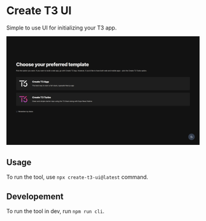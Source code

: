 # Create T3 UI

Simple to use UI for initializing your T3 app.

![Screenshot](https://raw.githubusercontent.com/PiotrekPKP/create-t3-ui/main/.github/assets/screenshot.png)

## Usage

To run the tool, use `npx create-t3-ui@latest` command.

## Developement

To run the tool in dev, run `npm run cli`.
